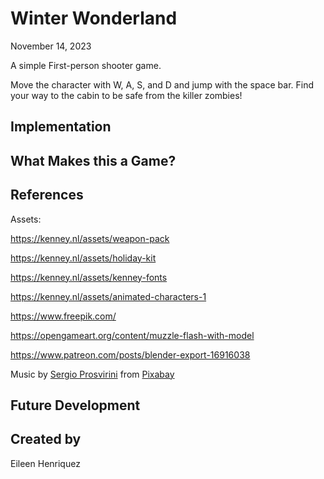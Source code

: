 # Winter Wonderland
November 14, 2023

A simple First-person shooter game.

Move the character with W, A, S, and D and jump with the space bar. Find your way to the cabin to be safe from the killer zombies!

## Implementation

## What Makes this a Game?

## References 

Assets:

https://kenney.nl/assets/weapon-pack 

https://kenney.nl/assets/holiday-kit

https://kenney.nl/assets/kenney-fonts

https://kenney.nl/assets/animated-characters-1

https://www.freepik.com/

https://opengameart.org/content/muzzle-flash-with-model

https://www.patreon.com/posts/blender-export-16916038

Music by <a href="https://pixabay.com/users/top-flow-production-28521292/?utm_source=link-attribution&utm_medium=referral&utm_campaign=music&utm_content=177906">Sergio Prosvirini</a> from <a href="https://pixabay.com//?utm_source=link-attribution&utm_medium=referral&utm_campaign=music&utm_content=177906">Pixabay</a>



## Future Development

## Created by
Eileen Henriquez
